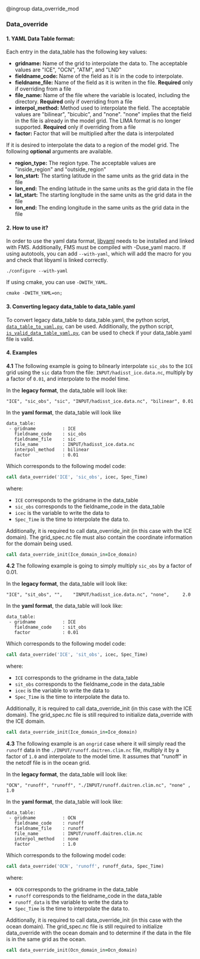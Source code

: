@ingroup data_override_mod

### Data_override

#### 1. YAML Data Table format:
Each entry in the data_table has the following key values:
- **gridname:** Name of the grid to interpolate the data to. The acceptable values are "ICE", "OCN", "ATM", and "LND"
- **fieldname_code:** Name of the field as it is in the code to interpolate.
- **fieldname_file:** Name of the field as it is writen in the file. **Required** only if overriding from a file
- **file_name:** Name of the file where the variable is located, including the directory. **Required** only if overriding from a file
- **interpol_method:** Method used to interpolate the field. The acceptable values are "bilinear", "bicubic", and "none". "none" implies that the field in the file is already in the model grid. The LIMA format is no longer supported. **Required** only if overriding from a file
- **factor:** Factor that will be multiplied after the data is interpolated

If it is desired to interpolate the data to a region of the model grid. The following **optional** arguments are available.
- **region_type:** The region type. The acceptable values are "inside_region" and "outside_region"
- **lon_start:** The starting latitude in the same units as the grid data in the file
- **lon_end:** The ending latitude in the same units as the grid data in the file
- **lat_start:** The starting longitude in the same units as the grid data in the file
- **lon_end:** The ending longitude in the same units as the grid data in the file

#### 2. How to use it?
In order to use the yaml data format, [libyaml](https://github.com/yaml/libyaml) needs to be installed and linked with FMS. Additionally, FMS must be compiled with -Duse_yaml macro. If using autotools, you can add `--with-yaml`, which will add the macro for you and check that libyaml is linked correctly.
```
./configure --with-yaml
```

If using cmake, you can use `-DWITH_YAML`. 
```
cmake -DWITH_YAML=on;
```
#### 3. Converting legacy data_table to data_table.yaml
To convert legacy data_table to data_table.yaml, the python script, [`data_table_to_yaml.py`](https://github.com/NOAA-GFDL/fms_yaml_tools/blob/main/data_table/data_table_to_yaml.py), can be used. Additionally, the python script, [`is_valid_data_table_yaml.py`](https://github.com/NOAA-GFDL/fms_yaml_tools/blob/main/data_table/is_valid_data_table_yaml.py), can be used to check if your data_table.yaml file is valid. 

#### 4. Examples
**4.1** The following example is going to bilnearly interpolate `sic_obs` to the `ICE` grid using the `sic` data from the file: `INPUT/hadisst_ice.data.nc`, multiply by a factor of `0.01`, and interpolate to the model time. 

In the **legacy format**, the data_table will look like:
```
"ICE", "sic_obs", "sic", "INPUT/hadisst_ice.data.nc", "bilinear", 0.01
```

In the **yaml format**, the data_table will look like
```
data_table:
 - gridname          : ICE
   fieldname_code    : sic_obs
   fieldname_file    : sic
   file_name         : INPUT/hadisst_ice.data.nc
   interpol_method   : bilinear
   factor            : 0.01
```
Which corresponds to the following model code:
```F90
call data_override('ICE', 'sic_obs', icec, Spec_Time)
```
where:
- `ICE` corresponds to the gridname in the data_table
- `sic_obs` corresponds to the fieldname_code in the data_table
- `icec` is the variable to write the data to
- `Spec_Time` is the time to interpolate the data to.

Additionally, it is required to call data_override_init (in this case with the ICE domain). The grid_spec.nc file must also contain the coordinate information for the domain being used. 

```F90
call data_override_init(Ice_domain_in=Ice_domain)
```

**4.2** The following example is going to simply multiply `sic_obs` by a factor of 0.01.

In the **legacy format**, the data_table will look like:
```
"ICE", "sit_obs", "",    "INPUT/hadisst_ice.data.nc", "none",     2.0
```

In the **yaml format**, the data_table will look like:
```
data_table:
 - gridname          : ICE
   fieldname_code    : sit_obs
   factor            : 0.01
```

Which corresponds to the following model code:
```F90
call data_override('ICE', 'sit_obs', icec, Spec_Time)
```
where:
- `ICE` corresponds to the gridname in the data_table
- `sit_obs` corresponds to the fieldname_code in the data_table
- `icec` is the variable to write the data to
- `Spec_Time` is the time to interpolate the data to.

Additionally, it is required to call data_override_init (in this case with the ICE domain). The grid_spec.nc file is still required to initialize data_override with the ICE domain.

```F90
call data_override_init(Ice_domain_in=Ice_domain)
```

**4.3** The following example is an `ongrid` case where it will simply read the `runoff` data in the `./INPUT/runoff.daitren.clim.nc` file, multiply it by a factor of `1.0` and interpolate to the model time. It assumes that "runoff" in the netcdf file is in the ocean grid.

In the **legacy format**, the data_table will look like:
```
"OCN", "runoff", "runoff", "./INPUT/runoff.daitren.clim.nc", "none" ,  1.0
```

In the **yaml format**, the data_table will look like:
```
data_table:
 - gridname          : OCN
   fieldname_code    : runoff
   fieldname_file    : runoff
   file_name         : INPUT/runoff.daitren.clim.nc
   interpol_method   : none
   factor            : 1.0
```

Which corresponds to the following model code:
```F90
call data_override('OCN', 'runoff', runoff_data, Spec_Time)
```
where:
- `OCN` corresponds to the gridname in the data_table
- `runoff` corresponds to the fieldname_code in the data_table
- `runoff_data` is the variable to write the data to
- `Spec_Time` is the time to interpolate the data to.

Additionally, it is required to call data_override_init (in this case with the ocean domain). The grid_spec.nc file is still required to initialize data_override with the ocean domain and to determine if the data in the file is in the same grid as the ocean.

```F90
call data_override_init(Ocn_domain_in=Ocn_domain)
```
